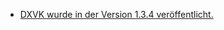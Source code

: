 * [DXVK wurde in der Version 1.3.4 veröffentlicht.](https://www.phoronix.com/scan.php?page=news_item&px=DXVK-1.3.4-Released)
